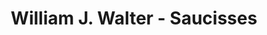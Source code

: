 ---
title: "William J. Walter - Saucisses"
url: /vaudreuil-dorion/william-j-walter-saucisses/
shop: butcher
---
